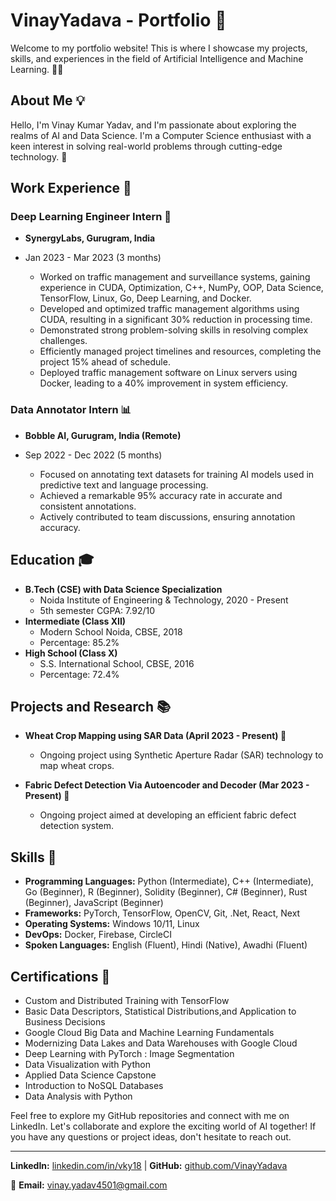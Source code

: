 # VinayYadava - Portfolio 🚀

Welcome to my portfolio website! This is where I showcase my projects, skills, and experiences in the field of Artificial Intelligence and Machine Learning. 👨‍💻

## About Me 💡

Hello, I'm Vinay Kumar Yadav, and I'm passionate about exploring the realms of AI and Data Science. I'm a Computer Science enthusiast with a keen interest in solving real-world problems through cutting-edge technology. 🌟

## Work Experience 💼

### Deep Learning Engineer Intern 🤖

- **SynergyLabs, Gurugram, India**
- Jan 2023 - Mar 2023 (3 months)

    - Worked on traffic management and surveillance systems, gaining experience in CUDA, Optimization, C++, NumPy, OOP, Data Science, TensorFlow, Linux, Go, Deep Learning, and Docker.
    - Developed and optimized traffic management algorithms using CUDA, resulting in a significant 30% reduction in processing time.
    - Demonstrated strong problem-solving skills in resolving complex challenges.
    - Efficiently managed project timelines and resources, completing the project 15% ahead of schedule.
    - Deployed traffic management software on Linux servers using Docker, leading to a 40% improvement in system efficiency.

### Data Annotator Intern 📊

- **Bobble AI, Gurugram, India (Remote)**
- Sep 2022 - Dec 2022 (5 months)

    - Focused on annotating text datasets for training AI models used in predictive text and language processing.
    - Achieved a remarkable 95% accuracy rate in accurate and consistent annotations.
    - Actively contributed to team discussions, ensuring annotation accuracy.

## Education 🎓

- **B.Tech (CSE) with Data Science Specialization**
  - Noida Institute of Engineering & Technology, 2020 - Present
  - 5th semester CGPA: 7.92/10
- **Intermediate (Class XII)**
  - Modern School Noida, CBSE, 2018
  - Percentage: 85.2%
- **High School (Class X)**
  - S.S. International School, CBSE, 2016
  - Percentage: 72.4%

## Projects and Research 📚

- **Wheat Crop Mapping using SAR Data (April 2023 - Present) 🌾**
    - Ongoing project using Synthetic Aperture Radar (SAR) technology to map wheat crops.

- **Fabric Defect Detection Via Autoencoder and Decoder (Mar 2023 - Present) 🧵**
    - Ongoing project aimed at developing an efficient fabric defect detection system.

## Skills 🔧

- **Programming Languages:** Python (Intermediate), C++ (Intermediate), Go (Beginner), R (Beginner), Solidity (Beginner), C# (Beginner), Rust (Beginner), JavaScript (Beginner)
- **Frameworks:** PyTorch, TensorFlow, OpenCV, Git, .Net, React, Next
- **Operating Systems:** Windows 10/11, Linux
- **DevOps:** Docker, Firebase, CircleCI
- **Spoken Languages:** English (Fluent), Hindi (Native), Awadhi (Fluent)

## Certifications 📜

- Custom and Distributed Training with TensorFlow
- Basic Data Descriptors, Statistical Distributions,and Application to Business Decisions
- Google Cloud Big Data and Machine Learning Fundamentals
- Modernizing Data Lakes and Data Warehouses with Google Cloud
- Deep Learning with PyTorch : Image Segmentation
- Data Visualization with Python
- Applied Data Science Capstone
- Introduction to NoSQL Databases
- Data Analysis with Python

Feel free to explore my GitHub repositories and connect with me on LinkedIn. Let's collaborate and explore the exciting world of AI together! If you have any questions or project ideas, don't hesitate to reach out.

---

**LinkedIn:** [linkedin.com/in/vky18](https://www.linkedin.com/in/vky18/) | **GitHub:** [github.com/VinayYadava](https://github.com/VinayYadava)

📧 **Email:** vinay.yadav4501@gmail.com 
